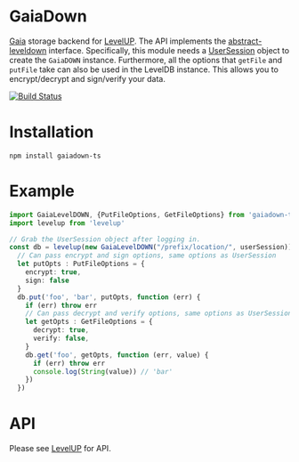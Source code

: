 # GaiaDown

[Gaia](https://github.com/blockstack/gaia) storage backend for [LevelUP](https://github.com/Level/levelup). The API implements the 
[abstract-leveldown](https://github.com/Level/abstract-leveldown) interface. Specifically, this module needs a [UserSession](https://blockstack.github.io/blockstack.js/classes/usersession.html) object to create the `GaiaDOWN` instance. Furthermore, all the options that `getFile` and `putFile` take can also be used in the LevelDB instance. 
This allows you to encrypt/decrypt and sign/verify your data. 


[![Build Status](https://travis-ci.com/AcidLeroy/gaiadown-ts.svg?branch=master)](https://travis-ci.com/AcidLeroy/gaiadown-ts)

# Installation
`npm install gaiadown-ts`

# Example
```ts
import GaiaLevelDOWN, {PutFileOptions, GetFileOptions} from 'gaiadown-ts' 
import levelup from 'levelup'

// Grab the UserSession object after logging in.
const db = levelup(new GaiaLevelDOWN("/prefix/location/", userSession))
  // Can pass encrypt and sign options, same options as UserSession
  let putOpts : PutFileOptions = {
    encrypt: true, 
    sign: false
  }
  db.put('foo', 'bar', putOpts, function (err) {
    if (err) throw err
    // Can pass decrypt and verify options, same options as UserSession
    let getOpts : GetFileOptions = {
      decrypt: true, 
      verify: false,
    }
    db.get('foo', getOpts, function (err, value) {
      if (err) throw err
      console.log(String(value)) // 'bar'
    })
  })

```

# API
Please see [LevelUP](https://github.com/Level/levelup) for API. 

